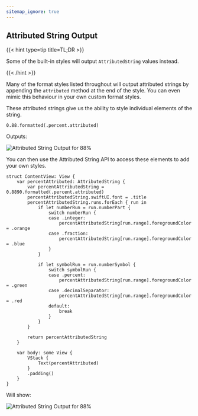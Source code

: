 ```yaml
---
sitemap_ignore: true
---
```

## Attributed String Output

{{< hint type=tip title=TL;DR >}}

Some of the built-in styles will output `AttributedString` values instead.

{{< /hint >}}

Many of the format styles listed throughout will output attributed strings by appending the `attributed` method at the end of the style. You can even mimic this behaviour in your own custom format styles.

These attributed strings give us the ability to style individual elements of the string.

```
0.88.formatted(.percent.attributed)
```

Outputs:

![Attributed String Output for 88%](/images/attributed-string-output.png)

You can then use the Attributed String API to access these elements to add your own styles.

```
struct ContentView: View {
    var percentAttributed: AttributedString {
        var percentAttributedString = 0.8890.formatted(.percent.attributed)
        percentAttributedString.swiftUI.font = .title
        percentAttributedString.runs.forEach { run in
            if let numberRun = run.numberPart {
                switch numberRun {
                case .integer:
                    percentAttributedString[run.range].foregroundColor = .orange
                case .fraction:
                    percentAttributedString[run.range].foregroundColor = .blue
                }
            }

            if let symbolRun = run.numberSymbol {
                switch symbolRun {
                case .percent:
                    percentAttributedString[run.range].foregroundColor = .green
                case .decimalSeparator:
                    percentAttributedString[run.range].foregroundColor = .red
                default:
                    break
                }
            }
        }

        return percentAttributedString
    }

    var body: some View {
        VStack {
            Text(percentAttributed)
        }
        .padding()
    }
}
```

Will show:

![Attributed String Output for 88%](/images/attributed-string-swiftui.png)
